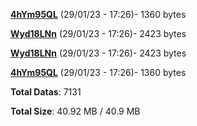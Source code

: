[**4hYm95QL**](/data/4hYm95QL.txt) (29/01/23 - 17:26)- 1360 bytes

[**Wyd18LNn**](/data/Wyd18LNn.txt) (29/01/23 - 17:26)- 2423 bytes

[**Wyd18LNn**](/data/Wyd18LNn.txt) (29/01/23 - 17:26)- 2423 bytes

[**4hYm95QL**](/data/4hYm95QL.txt) (29/01/23 - 17:26)- 1360 bytes

**Total Datas**: 7131

**Total Size**: 40.92 MB / 40.9 MB